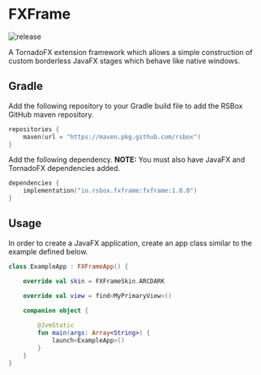 # FXFrame
![release](https://github.com/rsbox/fxframe/workflows/release/badge.svg?event=release)

A TornadoFX extension framework which allows a simple construction of custom
borderless JavaFX stages which behave like native windows.

## Gradle
Add the following repository to your Gradle build file to add the RSBox 
GitHub maven repository.

```kotlin
repositories {
    maven(url = "https://maven.pkg.github.com/rsbox")
}
```

Add the following dependency. **NOTE:** You must also have JavaFX and TornadoFX
 dependencies added.
 
```kotlin
dependencies {
    implementation("io.rsbox.fxframe:fxframe:1.0.0")
}
```

## Usage
In order to create a JavaFX application, create an app class similar to the
example defined below.

```kotlin
class ExampleApp : FXFrameApp() {

    override val skin = FXFrameSkin.ARCDARK

    override val view = find<MyPrimaryView>()
   
    companion object {

        @JvmStatic
        fun main(args: Array<String>) {
            launch<ExampleApp>()
        }           
    }
}
```